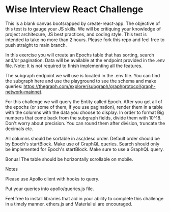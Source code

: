 # Wise Interview React Challenge

This is a blank canvas bootsrapped by create-react-app. The objective of this test is to gauge your JS skills. We will be critiquing your knowledge of project architecure, JS best practices, and coding style. This test is intended to take no more than 2 hours. Please fork this repo and feel free to push straight to main branch. 

In this exercise you will create an Epochs table that has sorting, search and/or pagination. Data will be available at the endpoint provided in the .env file. Note: It is not required to finish implementing all the features.

The subgraph endpoint we will use is located in the .env file. You can find the subgraph here and use the playground to see the schema and make queries: https://thegraph.com/explorer/subgraph/graphprotocol/graph-network-mainnet.

For this challenge we will query the Entity called Epoch.
After you get all of the epochs (or some of them, if you use pagination), render them in a table with the columns with the data you choose to display. 
In order to format Big numbers that come back from the subgraph fields, divide them with 10^18. Don't worry about precision. You can round them after division, truncate the decimals etc.

All columns should be sortable in asc/desc order. Default order should be by Epoch's startBlock. Make use of GraphQL queries.
Search should only be implemented for Epoch's startBlock. Make sure to use a GraphQL query.

Bonus! The table should be horizontally scrollable on mobile.

Notes

Please use Apollo client with hooks to query.

Put your queries into apollo/queries.js file.

Feel free to install libraries that aid in your ability to complete this challenge in a timely manner. ethers.js and Material ui are encouraged. 

